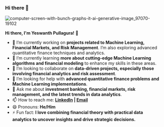 ### Hi there 👋


![computer-screen-with-bunch-graphs-it-ai-generative-image_97070-19102](https://github.com/user-attachments/assets/ae2d0fa3-c441-4137-b537-a132575bbb5a)

**Hi there, I'm Yeswanth Pullagura!** 👋

- 🔭 I’m currently working on **projects related to Machine Learning, Financial Markets, and Risk Management**. I’m also exploring advanced quantitative finance techniques and analytics.
- 🌱 I’m currently learning **more about cutting-edge Machine Learning algorithms and financial modeling** to enhance my skills in these areas.
- 👯 I’m looking to collaborate on **data-driven projects, especially those involving financial analytics and risk assessment**.
- 🤔 I’m looking for help with **advanced quantitative finance problems and Machine Learning implementations**.
- 💬 Ask me about **investment banking, financial markets, risk management, and the latest trends in data analytics**.
- 📫 How to reach me: **[LinkedIn](https://www.linkedin.com/in/yeswanthpullagura/) | [Email](mailto:Yesh10015@gamil.com)**
- 😄 Pronouns: **He/Him**
- ⚡ Fun fact: **I love combining financial theory with practical data analytics to uncover insights and drive strategic decisions.**


